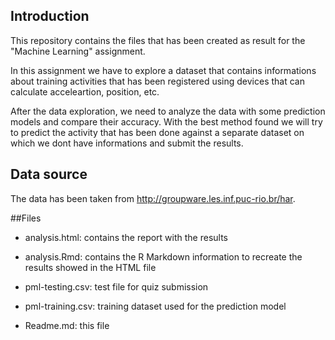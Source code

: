 ## Introduction

This repository contains the files that has been created as result for the "Machine Learning" assignment.

In this assignment we have to explore a dataset that contains informations about training activities that has been registered using devices that can calculate acceleartion, position, etc.

After the data exploration, we need to analyze the data with some prediction models and compare their accuracy.
With the best method found we will try to predict the activity that has been done against a separate dataset on which we dont have informations and submit the results.


## Data source

The data has been taken from <http://groupware.les.inf.puc-rio.br/har>.

##Files

- analysis.html: contains the report with the results

- analysis.Rmd: contains the R Markdown information to recreate the results showed in the HTML file

- pml-testing.csv: test file for quiz submission

- pml-training.csv: training dataset used for the prediction model

- Readme.md: this file